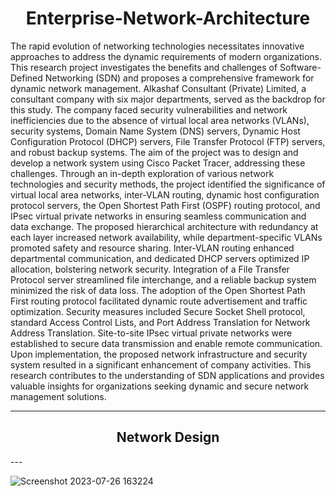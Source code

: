 <h1 align="center"> Enterprise-Network-Architecture </h1>
The rapid evolution of networking technologies necessitates innovative approaches to address the dynamic requirements of modern organizations. This research project investigates the benefits and challenges of Software-Defined Networking (SDN) and proposes a comprehensive framework for dynamic network management. Alkashaf Consultant (Private) Limited, a consultant company with six major departments, served as the backdrop for this study.
The company faced security vulnerabilities and network inefficiencies due to the absence of virtual local area networks (VLANs), security systems, Domain Name System (DNS) servers, Dynamic Host Configuration Protocol (DHCP) servers, File Transfer Protocol (FTP) servers, and robust backup systems. The aim of the project was to design and develop a network system using Cisco Packet Tracer, addressing these challenges. Through an in-depth exploration of various network technologies and security methods, the project identified the significance of virtual local area networks, inter-VLAN routing, dynamic host configuration protocol servers, the Open Shortest Path First (OSPF) routing protocol, and IPsec virtual private networks in ensuring seamless communication and data exchange. The proposed hierarchical architecture with redundancy at each layer increased network availability, while department-specific VLANs promoted safety and resource sharing. Inter-VLAN routing enhanced departmental communication, and dedicated DHCP servers optimized IP allocation, bolstering network security.
Integration of a File Transfer Protocol server streamlined file interchange, and a reliable backup system minimized the risk of data loss. The adoption of the Open Shortest Path First routing protocol facilitated dynamic route advertisement and traffic optimization. Security measures included Secure Socket Shell protocol, standard Access Control Lists, and Port Address Translation for Network Address Translation. Site-to-site IPsec virtual private networks were established to secure data transmission and enable remote communication. Upon implementation, the proposed network infrastructure and security system resulted in a significant enhancement of company activities. This research contributes to the understanding of SDN applications and provides valuable insights for organizations seeking dynamic and secure network management solutions.

---
<h2 align="center"> Network Design </h2>
---

![Screenshot 2023-07-26 163224](https://github.com/nikunjk9/Enterprise_Network_Architecture/assets/140910919/faffeeb4-946d-4689-a093-6db0c7ed227b)
